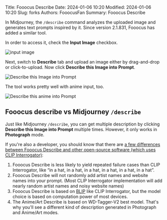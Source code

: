 Title: Fooocus Describe
Date: 2024-01-06 10:20
Modified: 2024-01-06 10:20
Slug: forks
Authors: FooocusFan
Summary: Fooocus Describe

In Midjourney, the `/describe` command analyzes the uploaded image and generates text prompts inspired by it. Since version 2.1.831, Fooocus has added a similar tool.

In order to access it, check the **Input Image** checkbox.

![input image](/images/input_image.png)

Next, switch to **Describe** tab and upload an image either by drag-and-drop or click-to-upload. Now click **Describe this Image into Prompt**.

![Describe this Image into Prompt](/images/describe.png)

The tool works pretty well with anime input, too.

![Describe this anime into Prompt](/images/describe_anime.png)

## Fooocus describe vs Midjourney `/describe`

Just like Midjourney `/describe`, you can get multiple description by clicking **Describe this Image into Prompt** multiple times. However, it only works in **Photograph** mode.

If you're also a developer, you should know that there are [a few differences between Fooocus Describe and other open-source software (which uses CLIP Interrogator)](https://github.com/lllyasviel/Fooocus/discussions/1363):

1. Fooocus Describe is less likely to yield repeated failure cases than CLIP Interrogator, like “in a hat, in a hat, in a hat, in a hat, in a hat, in a hat”.
2. Fooocus Describe will not randomly add artist names and website names into your prompt. (Most CLIP Interrogator implementation will add nearly random artist names and noisy website names)
3. Fooocus Describe is based on [BLIP](https://github.com/salesforce/BLIP) like CLIP Interrogator, but the model choice is based on computation power of most devices.
4. The Anime/Art Describe is based on WD-Tagger-V2 best model. That's why you'll see a different kind of description generated in Photograph and Anime/Art modes.